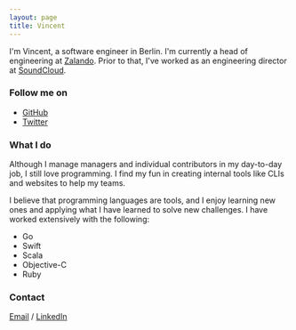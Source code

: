 ```yaml
---
layout: page
title: Vincent
---
```


I'm Vincent, a software engineer in Berlin. I'm currently a head of engineering at [Zalando](https://zalando.de). Prior to that, I've worked as an engineering director at [SoundCloud](https://soundcloud.com).

### Follow me on

* [GitHub](http://github.com/garriguv)
* [Twitter](http://twitter.com/garriguv)

### What I do

Although I manage managers and individual contributors in my day-to-day job, I still love programming. I find my fun
in creating internal tools like CLIs and websites to help my teams.

I believe that programming languages are tools, and I enjoy learning new ones
and applying what I have learned to solve new challenges. I have worked
extensively with the following:

* Go
* Swift
* Scala
* Objective-C
* Ruby

### Contact

[Email](mailto:hello@garriguv.io) / [LinkedIn](https://de.linkedin.com/in/garriguv)
